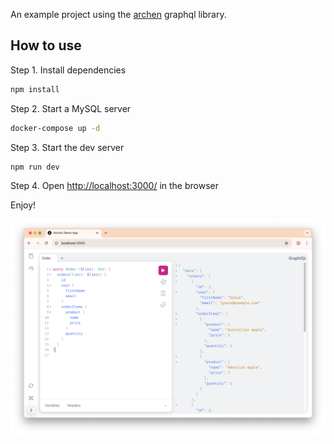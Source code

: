 An example project using the [archen](https://github.com/fangwd/archen) graphql library.

## How to use

Step 1. Install dependencies
```bash
npm install
```

Step 2. Start a MySQL server
```bash
docker-compose up -d
```

Step 3. Start the dev server
```bash
npm run dev
```

Step 4. Open [http://localhost:3000/](http://localhost:3000/) in the browser

Enjoy!

![Demo App](assets/images/demo.png)
